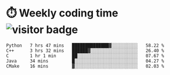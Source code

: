 
# :stopwatch: Weekly coding time  ![visitor badge](https://visitor-badge.glitch.me/badge?page_id=cozgerest) 
<!--START_SECTION:waka-->
```text
Python   7 hrs 47 mins   ██████████████▓░░░░░░░░░░   58.22 % 
C++      3 hrs 32 mins   ██████▓░░░░░░░░░░░░░░░░░░   26.40 % 
C        1 hr 1 min      ██░░░░░░░░░░░░░░░░░░░░░░░   07.67 % 
Java     34 mins         █░░░░░░░░░░░░░░░░░░░░░░░░   04.27 % 
CMake    16 mins         ▓░░░░░░░░░░░░░░░░░░░░░░░░   02.03 % 
```
<!--END_SECTION:waka-->


<!-- <p> <img src="https://github-readme-stats.vercel.app/api?username=cozgerest&show_icons=true&hide_border=false" />  </p> -->

